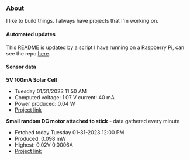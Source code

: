 ### About
I like to build things. I always have projects that I'm working on.

#### Automated updates
This README is updated by a script I have running on a Raspberry Pi, can see the repo [here](https://github.com/jdc-cunningham/raspi-git-repo-updater).

#### Sensor data
**5V 100mA Solar Cell**
- Tuesday 01/31/2023 11:50 AM
- Computed voltage: 1.07 V current: 40 mA
- Power produced: 0.04 W
- [Project link](https://github.com/jdc-cunningham/raspisolarplotter)

**Small random DC motor attached to stick** - data gathered every minute
- Fetched today Tuesday 01-31-2023 12:00 PM
- Produced: 0.098 mW
- Highest: 0.02V 0.0006A
- [Project link](https://github.com/jdc-cunningham/turbine-raspi)